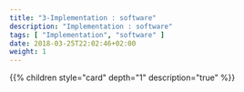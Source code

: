 ```yaml
---
title: "3-Implementation : software"
description: "Implementation : software"
tags: [ "Implementation", "software" ]
date: 2018-03-25T22:02:46+02:00
weight: 1
---
```

{{% children style="card" depth="1"  description="true" %}}
